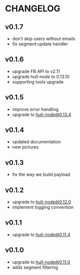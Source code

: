 # CHANGELOG

## v0.1.7
- don't skip users without emails
- fix segment:update handler

## v0.1.6
- upgrade FB API to v2.11
- upgrade hull-node to 0.13.10
- supporting tools upgrade

## v0.1.5

- improve error handling
- upgrade to hull-node@0.13.4

## v0.1.4

- updated documentation
- new pictures

## v0.1.3

- fix the way we build payload

## v0.1.2

- upgrade to hull-node@0.12.0
- implement logging convention

## v0.1.1

- upgrade to hull-node@0.11.4

## v0.1.0

- upgrade to hull-node@0.11.0
- adds segment filtering
